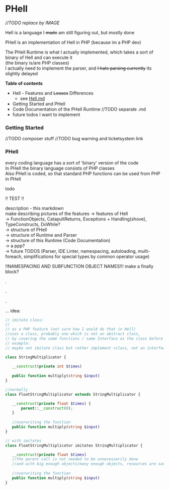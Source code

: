 # PHell

*//TODO replace by IMAGE*

Hell is a language I ~~made~~ am still figuring out, but mostly done  

PHell is an implementation of Hell in PHP (because im a PHP dev) 

The PHell Runtime is what I actually implemented, which takes a sort of binary of Hell and can execute it  
(the binary is/are PHP classes)  
I actually need to implement the parser, and ~~I hate parsing currently~~ its slightly delayed

**Table of contents**

- Hell - Features and ~~Losses~~ Differences
  - see [Hell.md](/Hell.md)
- Getting Started and PHell
- Code Documentation of the PHell Runtime //TODO separate .md
- future todos I want to implement

### Getting Started

//TODO composer stuff
//TODO bug warning and ticketsystem link

### PHell
every coding language has a sort of 'binary' version of the code  
In PHell the binary language consists of PHP classes  
Also PHell is coded, so that standard PHP functions can be used from PHP in PHell   


todo

!! TEST !!

description - this markdown  
make describing pictures of the features
 -> features of Hell  
   -> FunctionObjects, CatapultReturns, Exceptions + Handling(shove), TypeConstructs, DoWhile?  
 -> structure of PHell  
 -> structure of Runtime and Parser  
 -> structure of this Runtime (Code Documentation)  
 -> a ppp?   
 -> future TODOS (Parser, IDE Linter, namespacing, autoloading, multi-foreach, simplifications for special types by common operator usage)


!!NAMESPACING AND SUBFUNCTION OBJECT NAMES!!!
make a finally block?

.

.

.

... 
idea: 
```PHP  
// imitate class; 
//
// as a PHP feature (not sure how I would do that in Hell)
//uses a class, probably one which is not an abstract class, 
// by covering the same functions / same Interface as the class before
// example:
// maybe not imitate class but rather implement <class, not an interface> 

class StringMultiplicator {
   
   __construct(private int $times)
   
   public function multiply(string $input)
}

//normally 
class FloatStringMultiplicator extends StringMultiplicator { 

   __construct(private float $times) {
       parent::__construct(0);
   }
   
   //overwriting the function
   public function multiply(string $input)
}

// with imitates 
class FloatStringMultiplicator imitates StringMultiplicator { 

   __construct(private float $times)
   //the parent call is not needed to be unnecessarily done
   //and with big enough objects/many enough objects, resources are saved
   
   //overwriting the function
   public function multiply(string $input)
}



```